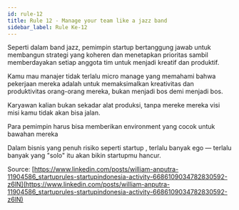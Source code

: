 ```yaml
---
id: rule-12
title: Rule 12 - Manage your team like a jazz band
sidebar_label: Rule Ke-12
---
```


Seperti dalam band jazz, pemimpin startup bertanggung jawab untuk membangun strategi yang koheren dan menetapkan prioritas sambil memberdayakan setiap anggota tim untuk menjadi kreatif dan produktif.

Kamu mau manajer tidak terlalu micro manage yang memahami bahwa pekerjaan mereka adalah untuk memaksimalkan kreativitas dan produktivitas orang-orang mereka, bukan menjadi bos demi menjadi bos.

Karyawan kalian bukan sekadar alat produksi, tanpa mereke mereka visi misi kamu tidak akan bisa jalan.

Para pemimpin harus bisa memberikan environment yang cocok untuk bawahan mereka

Dalam bisnis yang penuh risiko seperti startup , terlalu banyak ego — terlalu banyak yang "solo" itu akan bikin startupmu hancur.

Source: [https://www.linkedin.com/posts/william-anputra-11904586_startuprules-startupindonesia-activity-6686109034782830592-z6lN](https://www.linkedin.com/posts/william-anputra-11904586_startuprules-startupindonesia-activity-6686109034782830592-z6lN)
